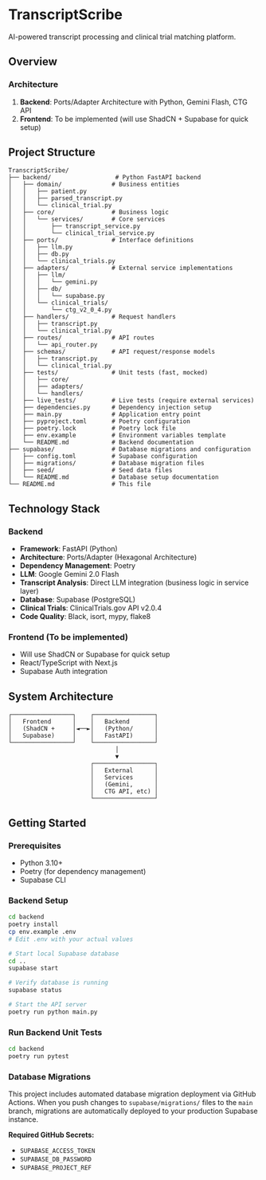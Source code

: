 # TranscriptScribe

AI-powered transcript processing and clinical trial matching platform.

## Overview

### Architecture
1. **Backend**: Ports/Adapter Architecture with Python, Gemini Flash, CTG API
2. **Frontend**: To be implemented (will use ShadCN + Supabase for quick setup)

## Project Structure

```
TranscriptScribe/
├── backend/                  # Python FastAPI backend
│   ├── domain/              # Business entities
│   │   ├── patient.py
│   │   ├── parsed_transcript.py
│   │   └── clinical_trial.py
│   ├── core/                # Business logic
│   │   └── services/        # Core services
│   │       ├── transcript_service.py
│   │       └── clinical_trial_service.py
│   ├── ports/               # Interface definitions
│   │   ├── llm.py
│   │   ├── db.py
│   │   └── clinical_trials.py
│   ├── adapters/            # External service implementations
│   │   ├── llm/
│   │   │   └── gemini.py
│   │   ├── db/
│   │   │   └── supabase.py
│   │   └── clinical_trials/
│   │       └── ctg_v2_0_4.py
│   ├── handlers/            # Request handlers
│   │   ├── transcript.py
│   │   └── clinical_trial.py
│   ├── routes/              # API routes
│   │   └── api_router.py
│   ├── schemas/             # API request/response models
│   │   ├── transcript.py
│   │   └── clinical_trial.py
│   ├── tests/               # Unit tests (fast, mocked)
│   │   ├── core/
│   │   ├── adapters/
│   │   └── handlers/
│   ├── live_tests/          # Live tests (require external services)
│   ├── dependencies.py      # Dependency injection setup
│   ├── main.py              # Application entry point
│   ├── pyproject.toml       # Poetry configuration
│   ├── poetry.lock          # Poetry lock file
│   ├── env.example          # Environment variables template
│   └── README.md            # Backend documentation
├── supabase/                # Database migrations and configuration
│   ├── config.toml          # Supabase configuration
│   ├── migrations/          # Database migration files
│   ├── seed/                # Seed data files
│   └── README.md            # Database setup documentation
└── README.md                # This file
```

## Technology Stack

### Backend
- **Framework**: FastAPI (Python)
- **Architecture**: Ports/Adapter (Hexagonal Architecture)
- **Dependency Management**: Poetry
- **LLM**: Google Gemini 2.0 Flash
- **Transcript Analysis**: Direct LLM integration (business logic in service layer)
- **Database**: Supabase (PostgreSQL)
- **Clinical Trials**: ClinicalTrials.gov API v2.0.4
- **Code Quality**: Black, isort, mypy, flake8

### Frontend (To be implemented)
- Will use ShadCN or Supabase for quick setup
- React/TypeScript with Next.js
- Supabase Auth integration

## System Architecture

```
┌─────────────────┐    ┌─────────────────┐
│   Frontend      │    │   Backend       │
│   (ShadCN +     │◄──►│   (Python/      │
│   Supabase)     │    │   FastAPI)      │
└─────────────────┘    └─────────────────┘
                              │
                              ▼
                       ┌─────────────────┐
                       │   External      │
                       │   Services      │
                       │   (Gemini,      │
                       │   CTG API, etc) │
                       └─────────────────┘
```

## Getting Started

### Prerequisites
- Python 3.10+
- Poetry (for dependency management)
- Supabase CLI

### Backend Setup
```bash
cd backend
poetry install
cp env.example .env
# Edit .env with your actual values

# Start local Supabase database
cd ..
supabase start

# Verify database is running
supabase status

# Start the API server
poetry run python main.py
```

### Run Backend Unit Tests
```bash
cd backend
poetry run pytest
```

### Database Migrations

This project includes automated database migration deployment via GitHub Actions. When you push changes to `supabase/migrations/` files to the `main` branch, migrations are automatically deployed to your production Supabase instance.

**Required GitHub Secrets:**
- `SUPABASE_ACCESS_TOKEN`
- `SUPABASE_DB_PASSWORD` 
- `SUPABASE_PROJECT_REF`
